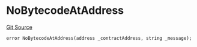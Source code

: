 # NoBytecodeAtAddress
[Git Source](https://github.com/thrackle-io/rules-engine/blob/ce3e124fbb7b1c9745b955077cf9cd260c5eabe5/src/protocol/economic/ruleProcessor/RuleProcessorDiamondLib.sol)


```solidity
error NoBytecodeAtAddress(address _contractAddress, string _message);
```

